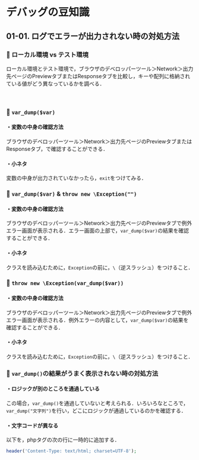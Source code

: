 

# デバッグの豆知識

## 01-01. ログでエラーが出力されない時の対処方法

### :pushpin: ローカル環境 vs テスト環境

ローカル環境とテスト環境で，ブラウザのデベロッパーツール＞Network＞出力先ページのPreviewタブまたはResponseタブを比較し，キーや配列に格納されている値がどう異なっているかを調べる．　

　　

### :pushpin: ```var_dump($var)```

#### ・変数の中身の確認方法

ブラウザのデベロッパーツール＞Network＞出力先ページのPreviewタブまたはResponseタブ，で確認することができる．

#### ・小ネタ

変数の中身が出力されていなかったら，```exit```をつけてみる．



### :pushpin: ```var_dump($var)``` & ```throw new \Exception("")```

#### ・変数の中身の確認方法

ブラウザのデベロッパーツール＞Network＞出力先ページのPreviewタブで例外エラー画面が表示される．エラー画面の上部で，```var_dump($var)```の結果を確認することができる．

#### ・小ネタ

クラスを読み込むために，```Exception```の前に，```\```（逆スラッシュ）をつけること．



### :pushpin: ```throw new \Exception(var_dump($var))```

#### ・変数の中身の確認方法

ブラウザのデベロッパーツール＞Network＞出力先ページのPreviewタブで例外エラー画面が表示される．例外エラーの内容として，```var_dump($var)```の結果を確認することができる．

#### ・小ネタ

クラスを読み込むために，```Exception```の前に，```\```（逆スラッシュ）をつけること．



### :pushpin: ```var_dump()```の結果がうまく表示されない時の対処方法

#### ・ロジックが別のところを通過している

この場合，```var_dump()```を通過していないと考えられる．いろいろなところで，```var_dump("文字列")```を行い，どこにロジックが通過しているのかを確認する．

#### ・文字コードが異なる

以下を，phpタグの次の行に一時的に追加する．

```PHP
header('Content-Type: text/html; charset=UTF-8');
```





